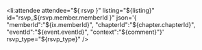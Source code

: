  <li:attendee   attendee="${ rsvp }" 
                listing="${listing}" 
                id="rsvp_${rsvp.member.memberId }" 
                json='{ "memberId":"${ix.memberId}", 
                        "chapterId":"${chapter.chapterId}", 
                        "eventId":"${event.eventId}", 
                        "context":"${comment}"}'
                rsvp_type="${rsvp_type}" />
